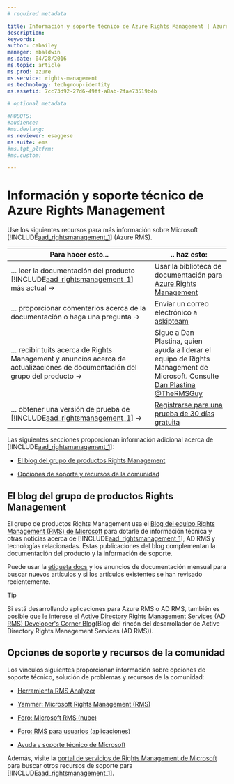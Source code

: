 ```yaml
---
# required metadata

title: Información y soporte técnico de Azure Rights Management | Azure RMS
description:
keywords:
author: cabailey
manager: mbaldwin
ms.date: 04/28/2016
ms.topic: article
ms.prod: azure
ms.service: rights-management
ms.technology: techgroup-identity
ms.assetid: 7cc73d92-27d6-49ff-a8ab-2fae73519b4b

# optional metadata

#ROBOTS:
#audience:
#ms.devlang:
ms.reviewer: esaggese
ms.suite: ems
#ms.tgt_pltfrm:
#ms.custom:

---
```


# Información y soporte técnico de Azure Rights Management
Use los siguientes recursos para más información sobre Microsoft [!INCLUDE[aad_rightsmanagement_1](../includes/aad_rightsmanagement_1_md.md)] (Azure RMS).

|Para hacer esto...|.. haz esto:|
|----------------|---------------|
|… leer la documentación del producto [!INCLUDE[aad_rightsmanagement_1](../includes/aad_rightsmanagement_1_md.md)] más actual →|Usar la biblioteca de documentación para [Azure Rights Management](../understand-explore/azure-rights-management.md)|
|… proporcionar comentarios acerca de la documentación o haga una pregunta →|Enviar un correo electrónico a [askipteam](mailto:%20askipteam@microsoft.com?subject=Documentation%20feedback)|
|… recibir tuits acerca de Rights Management y anuncios acerca de actualizaciones de documentación del grupo del producto →|Sigue a Dan Plastina, quien ayuda a liderar el equipo de Rights Management de Microsoft. Consulte [Dan Plastina @TheRMSGuy](https://twitter.com/TheRMSGuy)|
|… obtener una versión de prueba de [!INCLUDE[aad_rightsmanagement_1](../includes/aad_rightsmanagement_1_md.md)] →|[Registrarse para una prueba de 30 días gratuita](https://portal.microsoftonline.com/Signup/MainSignUp15.aspx?&amp;OfferId=A43415D3-404C-4df3-B31B-AAD28118A778&amp;dl=RIGHTSMANAGEMENT&amp;ali=1)|
Las siguientes secciones proporcionan información adicional acerca de [!INCLUDE[aad_rightsmanagement_1](../includes/aad_rightsmanagement_1_md.md)]:


-   [El blog del grupo de productos Rights Management](information-support.md#BKMK_ProductGroupBlog)

-   [Opciones de soporte y recursos de la comunidad](#support-options-and-community-resources)


## El blog del grupo de productos Rights Management
El grupo de productos Rights Management usa el [Blog del equipo Rights Management (RMS) de Microsoft](http://blogs.technet.com/b/rms/) para dotarle de información técnica y otras noticias acerca de [!INCLUDE[aad_rightsmanagement_1](../includes/aad_rightsmanagement_1_md.md)], AD RMS y tecnologías relacionadas. Estas publicaciones del blog complementan la documentación del producto y la información de soporte.

Puede usar la [etiqueta docs](http://blogs.technet.com/b/rms/archive/tags/docs/) y los anuncios de documentación mensual para buscar nuevos artículos y si los artículos existentes se han revisado recientemente.

> [!TIP]
> Si está desarrollando aplicaciones para Azure RMS o AD RMS, también es posible que le interese el [Active Directory Rights Management Services (AD RMS) Developer's Corner Blog](http://blogs.msdn.com/b/rms/)(Blog del rincón del desarrollador de Active Directory Rights Management Services (AD RMS)).

## Opciones de soporte y recursos de la comunidad
Los vínculos siguientes proporcionan información sobre opciones de soporte técnico, solución de problemas y recursos de la comunidad:

-   [Herramienta RMS Analyzer](http://www.microsoft.com/en-us/download/details.aspx?id=46437)

-   [Yammer: Microsoft Rights Management (RMS)](http://www.yammer.com/AskIPTeam)

-   [Foro: Microsoft RMS (nube)](https://social.technet.microsoft.com/Forums/en-US/home?forum=rmscloud)

-   [Foro: RMS para usuarios (aplicaciones)](https://social.technet.microsoft.com/Forums/en-US/home?forum=rmsapps)

-   [Ayuda y soporte técnico de Microsoft](http://go.microsoft.com/fwlink/?LinkId=243064)

Además, visite la [portal de servicios de Rights Management de Microsoft](http://www.microsoft.com/rms) para buscar otros recursos de soporte para [!INCLUDE[aad_rightsmanagement_1](../includes/aad_rightsmanagement_1_md.md)].





<!--HONumber=Apr16_HO3-->


